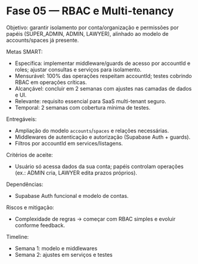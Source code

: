 # Fase 05 — RBAC e Multi-tenancy

Objetivo: garantir isolamento por conta/organização e permissões por papéis (SUPER_ADMIN, ADMIN, LAWYER), alinhado ao modelo de accounts/spaces já presente.

Metas SMART:
- Específica: implementar middleware/guards de acesso por accountId e roles; ajustar consultas e serviços para isolamento.
- Mensurável: 100% das operações respeitam accountId; testes cobrindo RBAC em operações críticas.
- Alcançável: concluir em 2 semanas com ajustes nas camadas de dados e UI.
- Relevante: requisito essencial para SaaS multi-tenant seguro.
- Temporal: 2 semanas com cobertura mínima de testes.

Entregáveis:
- Ampliação do modelo `accounts`/`spaces` e relações necessárias.
- Middlewares de autenticação e autorização (Supabase Auth + guards).
- Filtros por accountId em services/listagens.

Critérios de aceite:
- Usuário só acessa dados da sua conta; papéis controlam operações (ex.: ADMIN cria, LAWYER edita prazos próprios).

Dependências:
- Supabase Auth funcional e modelo de contas.

Riscos e mitigação:
- Complexidade de regras → começar com RBAC simples e evoluir conforme feedback.

Timeline:
- Semana 1: modelo e middlewares
- Semana 2: ajustes em serviços e testes